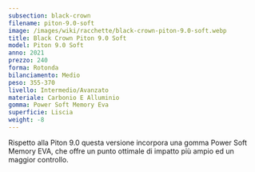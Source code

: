 ```yaml
---
subsection: black-crown
filename: piton-9.0-soft
image: /images/wiki/racchette/black-crown-piton-9.0-soft.webp
title: Black Crown Piton 9.0 Soft
model: Piton 9.0 Soft
anno: 2021
prezzo: 240
forma: Rotonda
bilanciamento: Medio
peso: 355-370
livello: Intermedio/Avanzato
materiale: Carbonio E Alluminio
gomma: Power Soft Memory Eva
superficie: Liscia
weight: -8
---
```

Rispetto alla Piton 9.0 questa versione incorpora una gomma Power Soft Memory EVA, che offre un punto ottimale di impatto più ampio ed un maggior controllo.